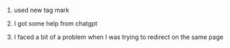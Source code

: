 1. used new tag mark

2. I got some help from chatgpt

3. I faced a bit of a problem when I was trying to redirect on the same page
